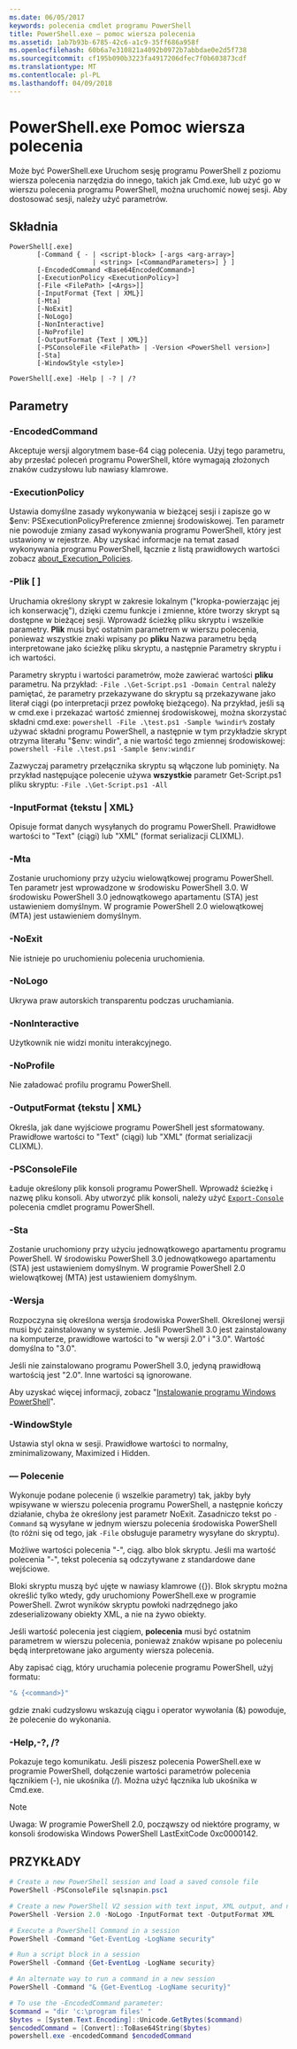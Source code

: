 ```yaml
---
ms.date: 06/05/2017
keywords: polecenia cmdlet programu PowerShell
title: PowerShell.exe — pomoc wiersza polecenia
ms.assetid: 1ab7b93b-6785-42c6-a1c9-35ff686a958f
ms.openlocfilehash: 60b6a7e310821a4092b0972b7abbdae0e2d5f738
ms.sourcegitcommit: cf195b090b3223fa4917206dfec7f0b603873cdf
ms.translationtype: MT
ms.contentlocale: pl-PL
ms.lasthandoff: 04/09/2018
---
```

# <a name="powershellexe-command-line-help"></a>PowerShell.exe Pomoc wiersza polecenia

Może być PowerShell.exe Uruchom sesję programu PowerShell z poziomu wiersza polecenia narzędzia do innego, takich jak Cmd.exe, lub użyć go w wierszu polecenia programu PowerShell, można uruchomić nowej sesji. Aby dostosować sesji, należy użyć parametrów.

## <a name="syntax"></a>Składnia

```syntax
PowerShell[.exe]
       [-Command { - | <script-block> [-args <arg-array>]
                     | <string> [<CommandParameters>] } ]
       [-EncodedCommand <Base64EncodedCommand>]
       [-ExecutionPolicy <ExecutionPolicy>]
       [-File <FilePath> [<Args>]]
       [-InputFormat {Text | XML}]
       [-Mta]
       [-NoExit]
       [-NoLogo]
       [-NonInteractive]
       [-NoProfile]
       [-OutputFormat {Text | XML}]
       [-PSConsoleFile <FilePath> | -Version <PowerShell version>]
       [-Sta]
       [-WindowStyle <style>]

PowerShell[.exe] -Help | -? | /?
```

## <a name="parameters"></a>Parametry

### <a name="-encodedcommand-base64encodedcommand"></a>-EncodedCommand <Base64EncodedCommand>

Akceptuje wersji algorytmem base-64 ciąg polecenia. Użyj tego parametru, aby przesłać poleceń programu PowerShell, które wymagają złożonych znaków cudzysłowu lub nawiasy klamrowe.

### <a name="-executionpolicy-executionpolicy"></a>-ExecutionPolicy <ExecutionPolicy>

Ustawia domyślne zasady wykonywania w bieżącej sesji i zapisze go w $env: PSExecutionPolicyPreference zmiennej środowiskowej. Ten parametr nie powoduje zmiany zasad wykonywania programu PowerShell, który jest ustawiony w rejestrze. Aby uzyskać informacje na temat zasad wykonywania programu PowerShell, łącznie z listą prawidłowych wartości zobacz [about_Execution_Policies](/powershell/module/microsoft.powershell.core/about/about_execution_policies).

### <a name="-file-filepath-parameters"></a>-Plik <FilePath> \[ <Parameters>]

Uruchamia określony skrypt w zakresie lokalnym ("kropka-powierzając jej ich konserwację"), dzięki czemu funkcje i zmienne, które tworzy skrypt są dostępne w bieżącej sesji. Wprowadź ścieżkę pliku skryptu i wszelkie parametry. **Plik** musi być ostatnim parametrem w wierszu polecenia, ponieważ wszystkie znaki wpisany po **pliku** Nazwa parametru będą interpretowane jako ścieżkę pliku skryptu, a następnie Parametry skryptu i ich wartości.

Parametry skryptu i wartości parametrów, może zawierać wartości **pliku** parametru. Na przykład: `-File .\Get-Script.ps1 -Domain Central` należy pamiętać, że parametry przekazywane do skryptu są przekazywane jako literał ciągi (po interpretacji przez powłokę bieżącego).
Na przykład, jeśli są w cmd.exe i przekazać wartość zmiennej środowiskowej, można skorzystać składni cmd.exe: `powershell -File .\test.ps1 -Sample %windir%` zostały używać składni programu PowerShell, a następnie w tym przykładzie skrypt otrzyma literału "$env: windir", a nie wartość tego zmiennej środowiskowej: `powershell -File .\test.ps1 -Sample $env:windir`

Zazwyczaj parametry przełącznika skryptu są włączone lub pominięty. Na przykład następujące polecenie używa **wszystkie** parametr Get-Script.ps1 pliku skryptu: `-File .\Get-Script.ps1 -All`

### <a name="-inputformat-text--xml"></a>\-InputFormat {tekstu | XML}

Opisuje format danych wysyłanych do programu PowerShell. Prawidłowe wartości to "Text" (ciągi) lub "XML" (format serializacji CLIXML).

### <a name="-mta"></a>-Mta

Zostanie uruchomiony przy użyciu wielowątkowej programu PowerShell. Ten parametr jest wprowadzone w środowisku PowerShell 3.0. W środowisku PowerShell 3.0 jednowątkowego apartamentu (STA) jest ustawieniem domyślnym. W programie PowerShell 2.0 wielowątkowej (MTA) jest ustawieniem domyślnym.

### <a name="-noexit"></a>-NoExit

Nie istnieje po uruchomieniu polecenia uruchomienia.

### <a name="-nologo"></a>-NoLogo

Ukrywa praw autorskich transparentu podczas uruchamiania.

### <a name="-noninteractive"></a>-NonInteractive

Użytkownik nie widzi monitu interakcyjnego.

### <a name="-noprofile"></a>-NoProfile

Nie załadować profilu programu PowerShell.

### <a name="-outputformat-text--xml"></a>-OutputFormat {tekstu | XML}

Określa, jak dane wyjściowe programu PowerShell jest sformatowany. Prawidłowe wartości to "Text" (ciągi) lub "XML" (format serializacji CLIXML).

### <a name="-psconsolefile-filepath"></a>-PSConsoleFile <FilePath>

Ładuje określony plik konsoli programu PowerShell. Wprowadź ścieżkę i nazwę pliku konsoli. Aby utworzyć plik konsoli, należy użyć [ `Export-Console` ](/powershell/module/Microsoft.PowerShell.Core/Export-Console) polecenia cmdlet programu PowerShell.

### <a name="-sta"></a>-Sta

Zostanie uruchomiony przy użyciu jednowątkowego apartamentu programu PowerShell. W środowisku PowerShell 3.0 jednowątkowego apartamentu (STA) jest ustawieniem domyślnym. W programie PowerShell 2.0 wielowątkowej (MTA) jest ustawieniem domyślnym.

### <a name="-version-powershell-version"></a>-Wersja <PowerShell Version>

Rozpoczyna się określona wersja środowiska PowerShell. Określonej wersji musi być zainstalowany w systemie. Jeśli PowerShell 3.0 jest zainstalowany na komputerze, prawidłowe wartości to "w wersji 2.0" i "3.0". Wartość domyślna to "3.0".

Jeśli nie zainstalowano programu PowerShell 3.0, jedyną prawidłową wartością jest "2.0". Inne wartości są ignorowane.

Aby uzyskać więcej informacji, zobacz "[Instalowanie programu Windows PowerShell](../../setup/installing-windows-powershell.md)".

### <a name="-windowstyle-window-style"></a>-WindowStyle <Window style>

Ustawia styl okna w sesji. Prawidłowe wartości to normalny, zminimalizowany, Maximized i Hidden.

### <a name="-command"></a>— Polecenie

Wykonuje podane polecenie (i wszelkie parametry) tak, jakby były wpisywane w wierszu polecenia programu PowerShell, a następnie kończy działanie, chyba że określony jest parametr NoExit.
Zasadniczo tekst po `-Command` są wysyłane w jednym wierszu polecenia środowiska PowerShell (to różni się od tego, jak `-File` obsługuje parametry wysyłane do skryptu).

Możliwe wartości polecenia "-", ciąg. albo blok skryptu. Jeśli ma wartość polecenia "-", tekst polecenia są odczytywane z standardowe dane wejściowe.

Bloki skryptu muszą być ujęte w nawiasy klamrowe ({}). Blok skryptu można określić tylko wtedy, gdy uruchomiony PowerShell.exe w programie PowerShell. Zwrot wyników skryptu powłoki nadrzędnego jako zdeserializowany obiekty XML, a nie na żywo obiekty.

Jeśli wartość polecenia jest ciągiem, **polecenia** musi być ostatnim parametrem w wierszu polecenia, ponieważ znaków wpisane po poleceniu będą interpretowane jako argumenty wiersza polecenia.

Aby zapisać ciąg, który uruchamia polecenie programu PowerShell, użyj formatu:

```powershell
"& {<command>}"
```

gdzie znaki cudzysłowu wskazują ciągu i operator wywołania (&) powoduje, że polecenie do wykonania.

### <a name="-help---"></a>-Help,-?, /?

Pokazuje tego komunikatu. Jeśli piszesz polecenia PowerShell.exe w programie PowerShell, dołączenie wartości parametrów polecenia łącznikiem (-), nie ukośnika (/). Można użyć łącznika lub ukośnika w Cmd.exe.

> [!NOTE]
> Uwaga: W programie PowerShell 2.0, począwszy od niektóre programy, w konsoli środowiska Windows PowerShell LastExitCode 0xc0000142.

## <a name="examples"></a>PRZYKŁADY

```powershell
# Create a new PowerShell session and load a saved console file
PowerShell -PSConsoleFile sqlsnapin.psc1

# Create a new PowerShell V2 session with text input, XML output, and no logo
PowerShell -Version 2.0 -NoLogo -InputFormat text -OutputFormat XML

# Execute a PowerShell Command in a session
PowerShell -Command "Get-EventLog -LogName security"

# Run a script block in a session
PowerShell -Command {Get-EventLog -LogName security}

# An alternate way to run a command in a new session
PowerShell -Command "& {Get-EventLog -LogName security}"

# To use the -EncodedCommand parameter:
$command = "dir 'c:\program files' "
$bytes = [System.Text.Encoding]::Unicode.GetBytes($command)
$encodedCommand = [Convert]::ToBase64String($bytes)
powershell.exe -encodedCommand $encodedCommand
```